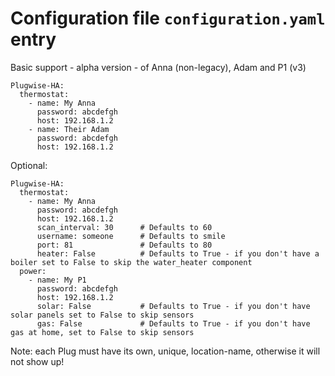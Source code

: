 # Configuration file `configuration.yaml` entry

Basic support - alpha version - of Anna (non-legacy), Adam and P1 (v3)

```
Plugwise-HA:
  thermostat:
    - name: My Anna
      password: abcdefgh
      host: 192.168.1.2
    - name: Their Adam
      password: abcdefgh
      host: 192.168.1.2
```

Optional:

```
Plugwise-HA:
  thermostat:
    - name: My Anna
      password: abcdefgh
      host: 192.168.1.2
      scan_interval: 30      # Defaults to 60
      username: someone      # Defaults to smile
      port: 81               # Defaults to 80
      heater: False          # Defaults to True - if you don't have a boiler set to False to skip the water_heater component
  power:
    - name: My P1
      password: abcdefgh
      host: 192.168.1.2
      solar: False           # Defaults to True - if you don't have solar panels set to False to skip sensors
      gas: False             # Defaults to True - if you don't have gas at home, set to False to skip sensors
```

Note: each Plug must have its own, unique, location-name, otherwise it will not show up!
